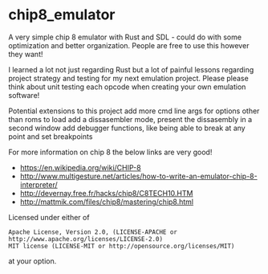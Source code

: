 # chip8_emulator
A very simple chip 8 emulator with Rust and SDL - could do with some optimization and better organization. People are free to use this however they want!

I learned a lot not just regarding Rust but a lot of painful lessons regarding project strategy and testing for my next emulation project. Please please think about unit testing each opcode when creating your own emulation software!

Potential extensions to this project
add more cmd line args for options other than roms to load
add a dissasembler mode, present the dissasembly in a second window
add debugger functions, like being able to break at any point and set breakpoints

For more information on chip 8 the below links are very good!

* https://en.wikipedia.org/wiki/CHIP-8
* http://www.multigesture.net/articles/how-to-write-an-emulator-chip-8-interpreter/
* http://devernay.free.fr/hacks/chip8/C8TECH10.HTM
* http://mattmik.com/files/chip8/mastering/chip8.html


Licensed under either of

    Apache License, Version 2.0, (LICENSE-APACHE or http://www.apache.org/licenses/LICENSE-2.0)
    MIT license (LICENSE-MIT or http://opensource.org/licenses/MIT)

at your option.
